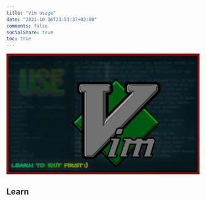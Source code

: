 ```yaml
---
title: "Vim usage"
date: "2021-10-16T23:51:37+02:00"
comments: false
socialShare: true
toc: true
---
```


![It's vim](vim.jpg)

## Learn
